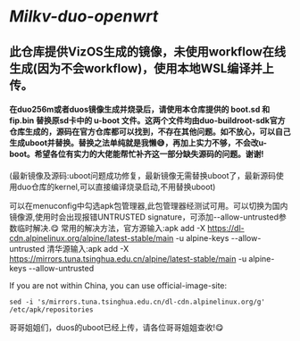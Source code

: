 # *Milkv-duo-openwrt*
## 此仓库提供VizOS生成的镜像，未使用workflow在线生成(因为不会workflow)，使用本地WSL编译并上传。
#### 在duo256m或者duos镜像生成并烧录后，请使用本仓库提供的 boot.sd 和 fip.bin 替换原sd卡中的 u-boot 文件。这两个文件均由duo-buildroot-sdk官方仓库生成的，源码在官方仓库都可以找到，不存在其他问题。如不放心，可以自己生成uboot并替换。替换之法单纯就是我懒😅，再加上实力不够，不会改u-boot。希望各位有实力的大佬能帮忙补齐这一部分缺失源码的问题。谢谢!
(最新镜像及源码:uboot问题成功修复，最新镜像无需替换uboot了，最新源码使用duo仓库的kernel,可以直接编译烧录启动,不用替换uboot)

可以在menuconfig中勾选apk包管理器,此包管理器经测试可用。可以切换为国内镜像源,使用时会出现报错UNTRUSTED signature，可添加--allow-untrusted参数临时解决.😋
常用的解决方法，官方源输入:apk add -X https://dl-cdn.alpinelinux.org/alpine/latest-stable/main -u alpine-keys  --allow-untrusted
清华源输入:apk add -X https://mirrors.tuna.tsinghua.edu.cn/alpine/latest-stable/main -u alpine-keys  --allow-untrusted

If you are not within China, you can use official-image-site:
```
sed -i 's/mirrors.tuna.tsinghua.edu.cn/dl-cdn.alpinelinux.org/g' /etc/apk/repositories
```
哥哥姐姐们，duos的uboot已经上传，请各位哥哥姐姐查收!😋
